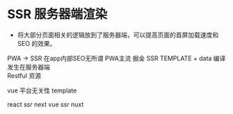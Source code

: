 # SSR  服务器端渲染
- 将大部分页面相关的逻辑放到了服务器端，可以提高页面的首屏加载速度和 SEO 的效果。

PWA -> SSR
在app内部SEO无所谓  PWA主流
掘金 SSR  TEMPLATE + data  编译 发生在服务器端  
Restful 资源 

vue 平台无关性
template  

react  ssr  next
vue  ssr  nuxt